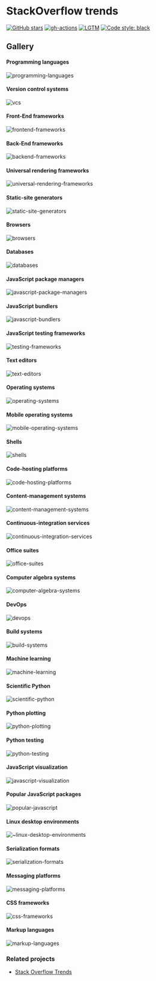# StackOverflow trends

[![GitHub stars](https://img.shields.io/github/stars/nschloe/so-trends.svg?style=flat-square&logo=github&label=Stars&logoColor=white)](https://github.com/nschloe/so-trends)
[![gh-actions](https://img.shields.io/github/workflow/status/nschloe/so-trends/ci?style=flat-square)](https://github.com/nschloe/so-trends/actions?query=workflow%3Aci)
[![LGTM](https://img.shields.io/lgtm/grade/python/github/nschloe/so-trends.svg?style=flat-square)](https://lgtm.com/projects/g/nschloe/so-trends)
[![Code style: black](https://img.shields.io/badge/code%20style-black-000000.svg?style=flat-square)](https://github.com/psf/black)

## Gallery

#### Programming languages

![programming-languages](https://nschloe.github.io/so-trends/programming-languages.svg)

#### Version control systems

![vcs](https://nschloe.github.io/so-trends/vcs.svg)

#### Front-End frameworks

![frontend-frameworks](https://nschloe.github.io/so-trends/frontend-frameworks.svg)

#### Back-End frameworks

![backend-frameworks](https://nschloe.github.io/so-trends/backend-frameworks.svg)

#### Universal rendering frameworks

![universal-rendering-frameworks](https://nschloe.github.io/so-trends/universal-rendering-frameworks.svg)

#### Static-site generators

![static-site-generators](https://nschloe.github.io/so-trends/static-site-generators.svg)

#### Browsers

![browsers](https://nschloe.github.io/so-trends/browsers.svg)

#### Databases

![databases](https://nschloe.github.io/so-trends/databases.svg)

#### JavaScript package managers

![javascript-package-managers](https://nschloe.github.io/so-trends/javascript-package-managers.svg)

#### JavaScript bundlers

![javascript-bundlers](https://nschloe.github.io/so-trends/javascript-bundlers.svg)

#### JavaScript testing frameworks

![testing-frameworks](https://nschloe.github.io/so-trends/javascript-testing-frameworks.svg)

#### Text editors

![text-editors](https://nschloe.github.io/so-trends/text-editors.svg)

#### Operating systems

![operating-systems](https://nschloe.github.io/so-trends/operating-systems.svg)

#### Mobile operating systems

![mobile-operating-systems](https://nschloe.github.io/so-trends/mobile-operating-systems.svg)

#### Shells

![shells](https://nschloe.github.io/so-trends/shells.svg)

#### Code-hosting platforms

![code-hosting-platforms](https://nschloe.github.io/so-trends/code-hosting-platforms.svg)

#### Content-management systems

![content-management-systems](https://nschloe.github.io/so-trends/content-management-systems.svg)

#### Continuous-integration services

![continuous-integration-services](https://nschloe.github.io/so-trends/continuous-integration-services.svg)

#### Office suites

![office-suites](https://nschloe.github.io/so-trends/office-suites.svg)

#### Computer algebra systems

![computer-algebra-systems](https://nschloe.github.io/so-trends/computer-algebra-systems.svg)

#### DevOps

![devops](https://nschloe.github.io/so-trends/devops.svg)

#### Build systems

![build-systems](https://nschloe.github.io/so-trends/build-systems.svg)

#### Machine learning

![machine-learning](https://nschloe.github.io/so-trends/machine-learning.svg)

#### Scientific Python

![scientific-python](https://nschloe.github.io/so-trends/scientific-python.svg)

#### Python plotting

![python-plotting](https://nschloe.github.io/so-trends/python-plotting.svg)

#### Python testing

![python-testing](https://nschloe.github.io/so-trends/python-testing.svg)

#### JavaScript visualization

![javascript-visualization](https://nschloe.github.io/so-trends/javascript-visualization.svg)

#### Popular JavaScript packages

![popular-javascript](https://nschloe.github.io/so-trends/popular-javascript.svg)

#### Linux desktop environments

![~linux-desktop-environments](https://nschloe.github.io/so-trends/linux-desktop-environments.svg)

#### Serialization formats

![serialization-formats](https://nschloe.github.io/so-trends/serialization-formats.svg)

#### Messaging platforms

![messaging-platforms](https://nschloe.github.io/so-trends/messaging-platforms.svg)

#### CSS frameworks

![css-frameworks](https://nschloe.github.io/so-trends/css-frameworks.svg)

#### Markup languages

![markup-languages](https://nschloe.github.io/so-trends/markup-languages.svg)

### Related projects

- [Stack Overflow Trends](https://insights.stackoverflow.com/trends)
